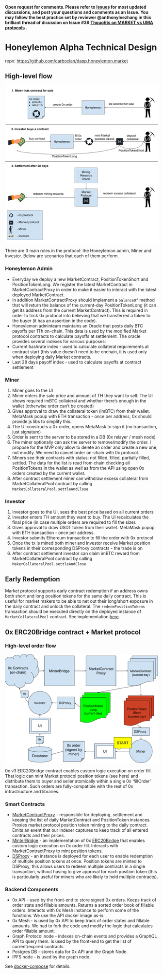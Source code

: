 **Open request for comments. Please refer to [Issues](https://github.com/carboclan/pm/issues) for most updated discussions, and post your questions and comments as an Issue. You may follow the best practice set by reviewer @anthonyleezhang in this brilliant thread of dicussion on Issue #39 [Thoughts on MARKET vs UMA protocols](https://github.com/carboclan/pm/issues/39) .**

# Honeylemon Alpha Technical Design
repo: https://github.com/carboclan/dapp.honeylemon.market

## High-level flow

![Overall Flow](TechnicalDesign_img1_OverallFlow.png)

There are 3 main roles in the protocol: the Honeylemon admin, Miner and Investor. Below are scenarios that each of them perform.


### Honeylemon Admin
* Everyday we deploy a new MarketContract, PositionTokenShort and PositionTokenLong. We register the latest MarketContract in MarketContractProxy in order to make it easier to interact with the latest deployed MarketContract.
* In addition MarketContractProxy should implement a `balanceOf` method that will return the balance of the current-day PositionTokenLong (it can get its address from the current MarketContract). This is required in order to trick 0x protocol into believing that we transferred a token to the buyer (it has an assertion in the code).
* Honeylemon adminteam maintains an Oracle that posts daily BTC payoffs per 1Th on-chain. This data is used by the modified Market protocol contracts to calculate payoffs at settlement. The oracle provides several indexes for various purposes:
* Current hashrate index - used to calculate collateral requirements at contract start (this value doesn’t need to be onchain, it is used only when deploying daily Market contracts.
* Last 28 days payoff index - used to calculate payoffs at contract settlement

### Miner
1. Miner goes to the UI
2. Miner enters the sale price and amount of TH they want to sell. The UI shows required imBTC collateral and whether there’s enough in the wallet (otherwise order can’t be created)
3. Gives approval to draw the collateral token (imBTC) from their wallet. MetaMask popup with ETH transaction - once per address, 0x should provide js libs to simplify this.
4. The UI constructs a 0x order, opens MetaMask to sign it (no transaction, just signature) 
5. Order is sent to the server to be stored in a DB (0x relayer / mesh node)
6. The miner optionally can ask the server to remove/modify the order. I propose for the MVP only allow to delete an order and create a new one, not modify. We need to cancel order on-chain with 0x protocol.
7. Miners see their contracts with status: not filled, filled, partially filled, settled. The data for the list is read from chain checking all PositionTokens in the wallet as well as from the API using open 0x orders created by the current wallet.
8. After contract settlement miner can withdraw excess collateral from MarketCollateralPool contract by calling `MarketCollateralPool.settleAndClose`

### Investor
1. Investor goes to the UI, sees the best price based on all current orders
2. Investor enters TH amount they want to buy. The UI recalculates the final price (in case multiple orders are required to fill the size).
3. Gives approval to draw USDT token from their wallet. MetaMask popup with ETH transaction - once per address.
4. Investor submits Ethereum transaction to fill the order with 0x protocol
5. Once the tx is mined both miner and investor receive Market position tokens in their corresponding DSProxy contracts - the trade is on
6. After contract settlement investor can claim imBTC reward from MarketCollateralPool contract by calling `MakerCollateralPool.settleAndClose`

## Early Redemption
Market protocol supports early contract redemption if an address owns both short and long position tokens for the same daily contract. This is useful for market makers to be able to net out their long/short exposure in the daily contract and unlock the collateral. The `redeemPositionTokens` transaction should be executed directly on the deployed instance of `MarketCollateralPool` contract. See implementation [here](https://github.com/MARKETProtocol/MARKETProtocol/blob/master/contracts/MarketCollateralPool.sol#L146).

## 0x ERC20Bridge contract + Market protocol
### High-level order flow

![Overall Flow](TechnicalDesign_img2_OrderFlow.png)

0x v3 ERC20Bridge contract enables custom logic execution on order fill. That logic can mint Market protocol position tokens (see here) and distribute them to buyer and seller atomically within a single 0x ‘fillOrder’ transaction. Such orders are fully-compatible with the rest of 0x infrastructure and libraries.

### Smart Contracts
* [MarketContractProxy](https://github.com/carboclan/dapp.honeylemon.market/blob/master/contracts/honeylemon/MarketContractProxy.sol) - responsible for deploying, settlement and keeping the list of daily MarketContract and PositionToken instances. Proxies market protocol position token minting to the daily contract. Emits an event that our indexer captures to keep track of all entered contracts and their prices.
* [MinterBridge](https://github.com/carboclan/dapp.honeylemon.market/blob/master/contracts/honeylemon/MinterBridge.sol) - an implementation of 0x [ERC20Bridge](https://github.com/0xProject/0x-protocol-specification/blob/master/asset-proxy/erc20-bridge-proxy.md#writing-an-erc20bridge-contract) that enables custom logic execution on 0x order fill. Interacts with MarketContractProxy to mint position tokens.
* [DSProxy](https://github.com/carboclan/dapp.honeylemon.market/blob/master/contracts/honeylemon/DSProxy.sol) - an instance is deployed for each user to enable redemption of multiple position tokens at once. Position tokens are minted to DSProxy, this allows users to redeem multiple contracts in a single transaction, without having to give approval for each position token (this is particularly useful for miners who are likely to hold multiple contracts).

### Backend Components
* 0x API - used by the front-end to store signed 0x orders. Keeps track of order state and fillable amounts. Returns a sorted order book of fillable orders. Interacts with 0x Mesh instance to perform some of the functions. We use the API docker image as-is.
* 0x Mesh - is used by 0x API to keep track of order states and fillable amounts. We had to fork the code and modify the logic that calculates order fillable amount.
* Graph Protocol node - indexes on-chain events and provides a GraphQL API to query them. Is used by the front-end to get the list of current/expired contracts.
* Postgres DB - stores data for 0x API and the Graph Node.
* IPFS node - is used by the graph node.

See [docker-compose](https://github.com/carboclan/dapp.honeylemon.market/blob/master/docker/docker-compose-local.yml) for details.
